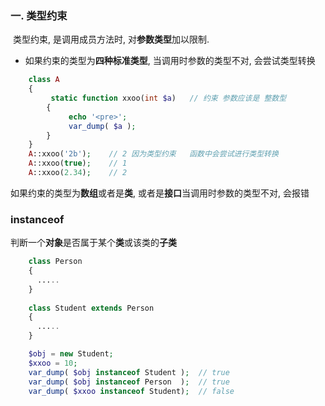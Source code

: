 ### 一. 类型约束

​ 类型约束, 是调用成员方法时, 对**参数类型**加以限制.

* 如果约束的类型为**四种标准类型**, 当调用时参数的类型不对, 会尝试类型转换

```php
    class A
    {
         static function xxoo(int $a)   // 约束 参数应该是 整数型
        {
             echo '<pre>';
             var_dump( $a );    
        } 
    }
    A::xxoo('2b');    // 2 因为类型约束   函数中会尝试进行类型转换
    A::xxoo(true);    // 1
    A::xxoo(2.34);    // 2
```

如果约束的类型为**数组**或者是**类**, 或者是**接口**当调用时参数的类型不对, 会报错

### instanceof

判断一个**对象**是否属于某个**类**或该类的**子类**

```php
	class Person
    {
      .....
    }
	
	class Student extends Person
    {
      .....
    }

	$obj = new Student;
    $xxoo = 10;
    var_dump( $obj instanceof Student );  // true
	var_dump( $obj instanceof Person  );  // true
    var_dump( $xxoo instanceof Student);  // false
```



